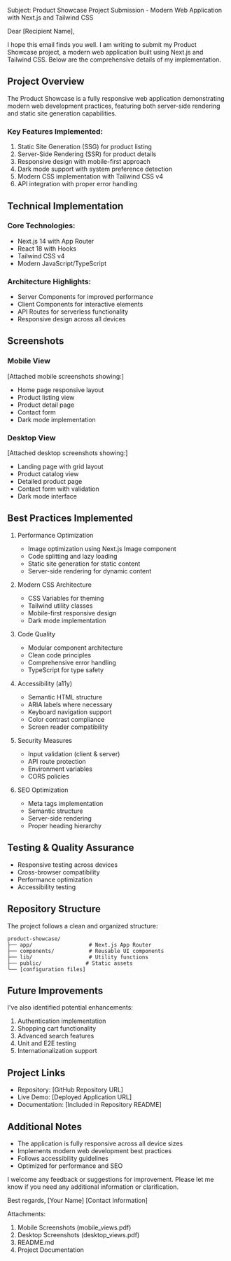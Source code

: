 Subject: Product Showcase Project Submission - Modern Web Application with Next.js and Tailwind CSS

Dear [Recipient Name],

I hope this email finds you well. I am writing to submit my Product Showcase project, a modern web application built using Next.js and Tailwind CSS. Below are the comprehensive details of my implementation.

## Project Overview
The Product Showcase is a fully responsive web application demonstrating modern web development practices, featuring both server-side rendering and static site generation capabilities.

### Key Features Implemented:
1. Static Site Generation (SSG) for product listing
2. Server-Side Rendering (SSR) for product details
3. Responsive design with mobile-first approach
4. Dark mode support with system preference detection
5. Modern CSS implementation with Tailwind CSS v4
6. API integration with proper error handling

## Technical Implementation

### Core Technologies:
- Next.js 14 with App Router
- React 18 with Hooks
- Tailwind CSS v4
- Modern JavaScript/TypeScript

### Architecture Highlights:
- Server Components for improved performance
- Client Components for interactive elements
- API Routes for serverless functionality
- Responsive design across all devices

## Screenshots

### Mobile View
[Attached mobile screenshots showing:]
- Home page responsive layout
- Product listing view
- Product detail page
- Contact form
- Dark mode implementation

### Desktop View
[Attached desktop screenshots showing:]
- Landing page with grid layout
- Product catalog view
- Detailed product page
- Contact form with validation
- Dark mode interface

## Best Practices Implemented

1. Performance Optimization
   - Image optimization using Next.js Image component
   - Code splitting and lazy loading
   - Static site generation for static content
   - Server-side rendering for dynamic content

2. Modern CSS Architecture
   - CSS Variables for theming
   - Tailwind utility classes
   - Mobile-first responsive design
   - Dark mode implementation

3. Code Quality
   - Modular component architecture
   - Clean code principles
   - Comprehensive error handling
   - TypeScript for type safety

4. Accessibility (a11y)
   - Semantic HTML structure
   - ARIA labels where necessary
   - Keyboard navigation support
   - Color contrast compliance
   - Screen reader compatibility

5. Security Measures
   - Input validation (client & server)
   - API route protection
   - Environment variables
   - CORS policies

6. SEO Optimization
   - Meta tags implementation
   - Semantic structure
   - Server-side rendering
   - Proper heading hierarchy

## Testing & Quality Assurance
- Responsive testing across devices
- Cross-browser compatibility
- Performance optimization
- Accessibility testing

## Repository Structure
The project follows a clean and organized structure:
```
product-showcase/
├── app/                  # Next.js App Router
├── components/           # Reusable UI components
├── lib/                  # Utility functions
├── public/              # Static assets
└── [configuration files]
```

## Future Improvements
I've also identified potential enhancements:
1. Authentication implementation
2. Shopping cart functionality
3. Advanced search features
4. Unit and E2E testing
5. Internationalization support

## Project Links
- Repository: [GitHub Repository URL]
- Live Demo: [Deployed Application URL]
- Documentation: [Included in Repository README]

## Additional Notes
- The application is fully responsive across all device sizes
- Implements modern web development best practices
- Follows accessibility guidelines
- Optimized for performance and SEO

I welcome any feedback or suggestions for improvement. Please let me know if you need any additional information or clarification.

Best regards,
[Your Name]
[Contact Information]

Attachments:
1. Mobile Screenshots (mobile_views.pdf)
2. Desktop Screenshots (desktop_views.pdf)
3. README.md
4. Project Documentation 